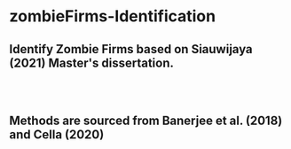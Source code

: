 # zombieFirms-Identification
## Identify Zombie Firms based on Siauwijaya (2021) Master's dissertation.
<br /><br />
__Methods are sourced from Banerjee et al. (2018) and Cella (2020)__
<br /><br />
---

